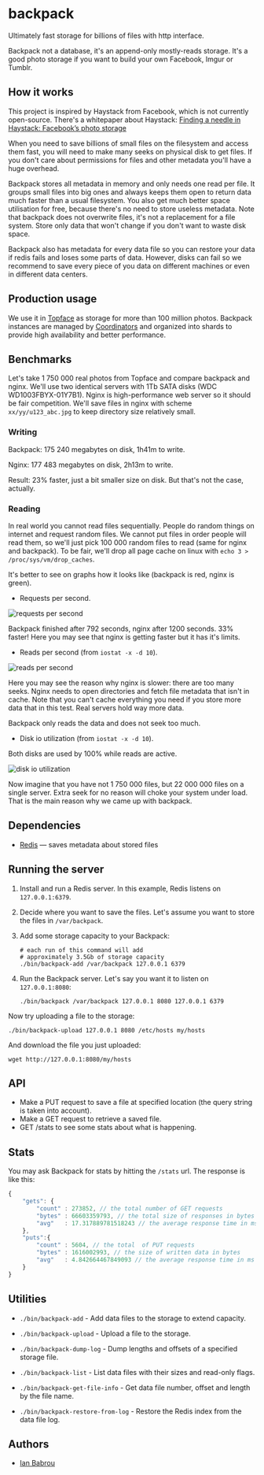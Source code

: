 # backpack

Ultimately fast storage for billions of files with http interface.

Backpack not a database, it's an append-only mostly-reads storage. It's a good photo storage if you want to build your own Facebook, Imgur or Tumblr.

## How it works

This project is inspired by Haystack from Facebook, which is not currently open-source.
There's a whitepaper about Haystack: [Finding a needle in Haystack: Facebook’s photo storage](http://static.usenix.org/event/osdi10/tech/full_papers/Beaver.pdf)

When you need to save billions of small files on the filesystem and access them fast, you will need
to make many seeks on physical disk to get files. If you don't care about permissions
for files and other metadata you'll have a huge overhead.

Backpack stores all metadata in memory and only needs one read per file. It groups small
files into big ones and always keeps them open to return data much faster than a usual filesystem.
You also get much better space utilisation for free, because there's no need to store
useless metadata. Note that backpack does not overwrite files, it's not a replacement
for a file system. Store only data that won't change if you don't want to waste disk space.

Backpack also has metadata for every data file so you can restore your data if
redis fails and loses some parts of data. However, disks can fail so we recommend
to save every piece of you data on different machines or even in different data centers.

## Production usage

We use it in [Topface](http://topface.com/) as storage for more than 100 million photos.
Backpack instances are managed by [Coordinators](https://github.com/Topface/backpack-coordinator)
and organized into shards to provide high availability and better performance.

## Benchmarks

Let's take 1 750 000 real photos from Topface and compare backpack and nginx. We'll use
two identical servers with 1Tb SATA disks (WDC WD1003FBYX-01Y7B1). Nginx is high-performance
web server so it should be fair competition. We'll save files in nginx with scheme
`xx/yy/u123_abc.jpg` to keep directory size relatively small.

### Writing

Backpack: 175 240 megabytes on disk, 1h41m to write.

Nginx: 177 483 megabytes on disk, 2h13m to write.

Result: 23% faster, just a bit smaller size on disk. But that's not the case, actually.

### Reading

In real world you cannot read files sequentially. People do random things on internet and
request random files. We cannot put files in order people will read them, so we'll just
pick 100 000 random files to read (same for nginx and backpack). To be fair, we'll drop
all page cache on linux with `echo 3 > /proc/sys/vm/drop_caches`.

It's better to see on graphs how it looks like (backpack is red, nginx is green).

* Requests per second.

![requests per second](http://i.imgur.com/1R0Kvld.png)

Backpack finished after 792 seconds, nginx after 1200 seconds. 33% faster!
Here you may see that nginx is getting faster but it has it's limits.

* Reads per second (from `iostat -x -d 10`).

![reads per second](http://i.imgur.com/kKUzCWy.png)

Here you may see the reason why nginx is slower: there are too many seeks.
Nginx needs to open directories and fetch file metadata that isn't in cache.
Note that you can't cache everything you need if you store more data
that in this test. Real servers hold way more data.

Backpack only reads the data and does not seek too much.

* Disk io utilization (from `iostat -x -d 10`).

Both disks are used by 100% while reads are active.

![disk io utilization](http://i.imgur.com/aePjesO.png)

Now imagine that you have not 1 750 000 files, but 22 000 000 files on a single server.
Extra seek for no reason will choke your system under load. That is the main reason
why we came up with backpack.

## Dependencies

* [Redis](http://redis.io/) — saves metadata about stored files

## Running the server

1. Install and run a Redis server. In this example, Redis listens on `127.0.0.1:6379`.

2. Decide where you want to save the files. Let's assume you want to store the files in `/var/backpack`.

3. Add some storage capacity to your Backpack:

    ```
    # each run of this command will add
    # approximately 3.5Gb of storage capacity
    ./bin/backpack-add /var/backpack 127.0.0.1 6379
    ```

4. Run the Backpack server. Let's say you want it to listen on `127.0.0.1:8080`:

    ```
    ./bin/backpack /var/backpack 127.0.0.1 8080 127.0.0.1 6379
    ```

Now try uploading a file to the storage:

```
./bin/backpack-upload 127.0.0.1 8080 /etc/hosts my/hosts
```

And download the file you just uploaded:

```
wget http://127.0.0.1:8080/my/hosts
```

## API

* Make a PUT request to save a file at specified location (the query string is taken into account).
* Make a GET request to retrieve a saved file.
* GET /stats to see some stats about what is happening.

## Stats

You may ask Backpack for stats by hitting the `/stats` url. The response is like this:

```javascript
{
    "gets": {
        "count" : 273852, // the total number of GET requests
        "bytes" : 66603359793, // the total size of responses in bytes
        "avg"   : 17.317889781518243 // the average response time in ms for the last 1000 GET requests
    },
    "puts":{
        "count" : 5604, // the total  of PUT requests
        "bytes" : 1616002993, // the size of written data in bytes
        "avg"   : 4.842664467849093 // the average response time in ms for last 1000 PUT requests
    }
}
```

## Utilities

* `./bin/backpack-add` - Add data files to the storage to extend capacity.

* `./bin/backpack-upload` - Upload a file to the storage.

* `./bin/backpack-dump-log` - Dump lengths and offsets of a specified storage file.

* `./bin/backpack-list` - List data files with their sizes and read-only flags.

* `./bin/backpack-get-file-info` - Get data file number, offset and length by the file name.

* `./bin/backpack-restore-from-log` - Restore the Redis index from the data file log.

## Authors

* [Ian Babrou](https://github.com/bobrik)
